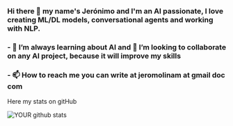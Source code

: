 ### Hi there 👋 my name's Jerónimo and I'm an AI passionate, I love creating ML/DL models, conversational agents and working with NLP.

### - 🌱 I’m always learning about AI and 👯 I’m looking to collaborate on any AI project, because it will improve my skills

### - 📫 How to reach me you can write at jeromolinam at gmail doc com 

Here my stats on gitHub

![YOUR github stats](https://github-readme-stats.vercel.app/api?username=jmolina010)
<!--
**jmolina010/jmolina010** is a ✨ _special_ ✨ repository because its `README.md` (this file) appears on your GitHub profile.

Here are some ideas to get you started:

- 🔭 I’m currently working on ...
- 🌱 I’m currently learning ...
- 👯 I’m looking to collaborate on ...
- 🤔 I’m looking for help with ...
- 💬 Ask me about ...
- 📫 How to reach me: ...
- 😄 Pronouns: ...
- ⚡ Fun fact: ...
-->
